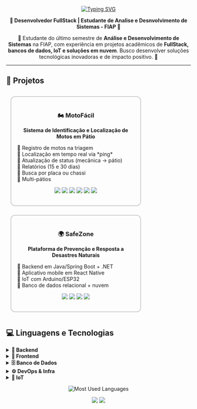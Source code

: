 <!-- Typing SVG and Introduction -->
<p align="center">
  <a href="https://git.io/typing-svg">
    <img src="https://readme-typing-svg.herokuapp.com?font=Hind&weight=600&size=30&duration=4000&pause=2000&color=0000FF&background=282A36&center=true&vCenter=true&random=false&width=600&height=60&lines=Igor+Dias+Barrocal;FullStack+Developer;Análise+e+Desenvolvimento+de+Sistemas+-+FIAP" alt="Typing SVG">
  </a>
</p>

<p align="center">
  <b>🚀 Desenvolvedor FullStack | Estudante de Analise e Desnvolvimento de Sistemas - FIAP 🚀</b>
  <p align="center">
🚀 Estudante do último semestre de <b>Análise e Desenvolvimento de Sistemas</b> na FIAP, com experiência em projetos acadêmicos de <b>FullStack, bancos de dados, IoT e soluções em nuvem</b>. Busco desenvolver soluções tecnológicas inovadoras e de impacto positivo. 🚀
</p>

</p>


</p>

---

## 🚀 Projetos
<p align="center">

<div style="border: 2px solid #ccc; border-radius: 12px; padding: 16px; width: 320px; display: inline-block; margin: 12px; vertical-align: top; text-align: center;">
  <h3>
    <a href="https://github.com/igorbarrocal/MOTOFACIL-APP" target="_blank" style="text-decoration:none; color:inherit;">🏍️ MotoFácil</a>
  </h3>
  <p><b>Sistema de Identificação e Localização de Motos em Pátio</b></p>
  <p align="left">
    🔹 Registro de motos na triagem <br>
    🔹 Localização em tempo real via *ping* <br>
    🔹 Atualização de status (mecânica → pátio) <br>
    🔹 Relatórios (15 e 30 dias) <br>
    🔹 Busca por placa ou chassi <br>
    🔹 Multi-pátios
  </p>
  <p>
    <img src="https://img.shields.io/badge/.NET-512BD4?logo=dotnet&logoColor=white">
    <img src="https://img.shields.io/badge/Java-ED8B00?logo=openjdk&logoColor=white">
    <img src="https://img.shields.io/badge/C%23-239120?logo=c-sharp&logoColor=white">
    <img src="https://img.shields.io/badge/Oracle-F80000?logo=oracle&logoColor=white">
    <img src="https://img.shields.io/badge/ESP32-000000?logo=espressif&logoColor=white">
    <img src="https://img.shields.io/badge/Swagger-85EA2D?logo=swagger&logoColor=black">
  </p>
</div>

<div style="border: 2px solid #ccc; border-radius: 12px; padding: 16px; width: 320px; display: inline-block; margin: 12px; vertical-align: top; text-align: center;">
  <h3>
    <a href="https://github.com/igorbarrocal/SafeZone" target="_blank" style="text-decoration:none; color:inherit;">🌍 SafeZone</a>
  </h3>
  <p><b>Plataforma de Prevenção e Resposta a Desastres Naturais</b></p>
  <p align="left">
    🔹 Backend em Java/Spring Boot + .NET <br>
    🔹 Aplicativo mobile em React Native <br>
    🔹 IoT com Arduino/ESP32 <br>
    🔹 Banco de dados relacional + nuvem
  </p>
  <p>
    <img src="https://img.shields.io/badge/Java-ED8B00?logo=openjdk&logoColor=white">
    <img src="https://img.shields.io/badge/Spring_Boot-6DB33F?logo=springboot&logoColor=white">
    <img src="https://img.shields.io/badge/React_Native-20232A?logo=react&logoColor=61DAFB">
    <img src="https://img.shields.io/badge/IoT-00979D?logo=arduino&logoColor=white">
  </p>
</div>





## 💻 Linguagens e Tecnologias

<p align="center">

<details>
  <summary><b>🔹 Backend</b></summary>
  <br>
  <img alt="Java" height="40" src="https://raw.githubusercontent.com/devicons/devicon/master/icons/java/java-original.svg">
  <img alt="Spring Boot" height="40" src="https://raw.githubusercontent.com/devicons/devicon/master/icons/spring/spring-original.svg">
  <img alt=".NET" height="40" src="https://cdn.jsdelivr.net/gh/devicons/devicon/icons/dot-net/dot-net-original.svg">
  <img alt="C#" height="40" src="https://cdn.jsdelivr.net/gh/devicons/devicon/icons/csharp/csharp-original.svg">
  <img alt="Python" height="40" src="https://raw.githubusercontent.com/devicons/devicon/master/icons/python/python-original.svg">
</details>

<details>
  <summary><b>🎨 Frontend</b></summary>
  <br>
  <img alt="HTML5" height="40" src="https://raw.githubusercontent.com/devicons/devicon/master/icons/html5/html5-original.svg">
  <img alt="CSS3" height="40" src="https://raw.githubusercontent.com/devicons/devicon/master/icons/css3/css3-original.svg">
  <img alt="React.js" height="40" src="https://raw.githubusercontent.com/devicons/devicon/master/icons/react/react-original.svg">
  <img alt="React Native" height="40" src="https://raw.githubusercontent.com/devicons/devicon/master/icons/react/react-original.svg">
</details>

<details>
  <summary><b>🗄️ Banco de Dados</b></summary>
  <br>
  <img alt="MySQL" height="40" src="https://raw.githubusercontent.com/devicons/devicon/master/icons/mysql/mysql-original.svg">
  <img alt="Oracle" height="40" src="https://raw.githubusercontent.com/devicons/devicon/master/icons/oracle/oracle-original.svg">
</details>

<details>
  <summary><b>⚙️ DevOps & Infra</b></summary>
  <br>
  <img alt="Docker" height="40" src="https://raw.githubusercontent.com/devicons/devicon/master/icons/docker/docker-original.svg">
  <img alt="Git" height="40" src="https://cdn.jsdelivr.net/gh/devicons/devicon/icons/git/git-original.svg">
</details>

<details>
  <summary><b>🔌 IoT</b></summary>
  <br>
  <img alt="Arduino" height="40" src="https://raw.githubusercontent.com/devicons/devicon/master/icons/arduino/arduino-original.svg">
  <img alt="ESP32" height="40" src="https://img.icons8.com/ios-filled/100/000000/electronics.png">
</details>

</p>




<p align="center">
  <img src="https://github-readme-stats.vercel.app/api/top-langs/?username=igorbarrocal&hide=jupyter%20notebook&layout=compact&theme=github_dark_dimmed" width="38%" alt="Most Used Languages">
</p>


<p align="center">
  <a href="mailto:igorbarrcal@hotmail.com"><img src="https://img.shields.io/badge/-Email-%23333?style=for-the-badge&logo=gmail&logoColor=white"></a>
  <a href="https://www.linkedin.com/in/igor-dias-barrocal" target="_blank"><img src="https://img.shields.io/badge/-LinkedIn-%23007BFF?style=for-the-badge&logo=linkedin&logoColor=white"></a>
</p>
